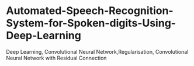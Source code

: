 # Automated-Speech-Recognition-System-for-Spoken-digits-Using-Deep-Learning
Deep Learning, Convolutional Neural Network,Regularisation, Convolutional Neural Network with Residual Connection
